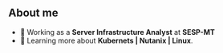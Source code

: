 <h2>About me</h2>

- 💼 Working as a **Server Infrastructure Analyst** at **SESP-MT**
- 🌱 Learning more about **Kubernets | Nutanix | Linux**.
